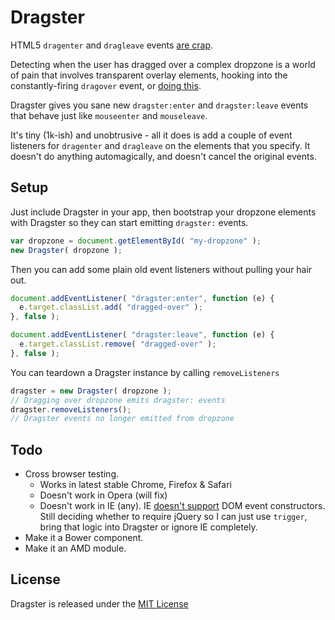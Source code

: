 # Dragster
HTML5 `dragenter` and `dragleave` events [are crap](http://www.quirksmode.org/blog/archives/2009/09/the_html5_drag.html). 

Detecting when the user has dragged over a complex dropzone is a world of pain that involves transparent overlay elements, hooking into the constantly-firing `dragover` event, or [doing this](http://stackoverflow.com/a/10906204/91934).

Dragster gives you sane new `dragster:enter` and `dragster:leave` events that behave just like `mouseenter` and `mouseleave`.

It's tiny (1k-ish) and unobtrusive - all it does is add a couple of event listeners for `dragenter` and `dragleave` on the elements that you specify. It doesn't do anything automagically, and doesn't cancel the original events.

## Setup

Just include Dragster in your app, then bootstrap your dropzone elements with Dragster so they can start emitting `dragster:` events. 

```javascript
var dropzone = document.getElementById( "my-dropzone" );
new Dragster( dropzone );
```

Then you can add some plain old event listeners without pulling your hair out.

```javascript
document.addEventListener( "dragster:enter", function (e) {
  e.target.classList.add( "dragged-over" );
}, false );

document.addEventListener( "dragster:leave", function (e) {
  e.target.classList.remove( "dragged-over" );
}, false );
```

You can teardown a Dragster instance by calling `removeListeners`

```javascript
dragster = new Dragster( dropzone );
// Dragging over dropzone emits dragster: events
dragster.removeListeners();
// Dragster events no longer emitted from dropzone
```

## Todo
- Cross browser testing.
  - Works in latest stable Chrome, Firefox & Safari
  - Doesn't work in Opera (will fix)
  - Doesn't work in IE (any). IE [doesn't support](http://www.2ality.com/2013/06/triggering-events.html) DOM event constructors. Still deciding whether to require jQuery so I can just use `trigger`, bring that logic into Dragster or ignore IE completely.
- Make it a Bower component.
- Make it an AMD module.

## License
Dragster is released under the [MIT License](http://ben.mit-license.org/)

